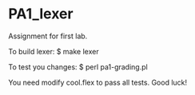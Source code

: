 # PA1_lexer
Assignment for first lab.

To build lexer:
 $ make lexer

To test you changes:
 $ perl pa1-grading.pl

You need modify cool.flex to pass all tests. 
Good luck!